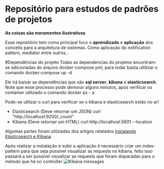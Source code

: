 # Repositório para estudos de padrões de projetos

**As coisas são meramentes ilustrativas**

Esse repositório tem como principal foco o **aprendizado** e **aplicação** dos conceito para a arquitetura de sistemas. Como aplicação do notification pattern, mediator entre outros...

#Dependências do projeto
Todas as dependencias do projetos encontram-se adicionadas do arquivo docker-compose.yml, para rodar basta uitilizar o comando
  docker-compose up -d

Ele irá baixar as dependências que são **sql server**, **kibana** e **elasticsearch**.
Note que esse processo pode demorar alguns minutos, após verificar os container utilizado o comando
  docker ps - a

Pode-se utilizar o curl para verificar se o kibana e elasticsearch estão no ar!
 - Elasticsearch (Deve retornar um JSON)
  curl "http://localhost:9200/_count"
 - Kibana (Deve retornar um HTML)
  curl http://localhost:5601 --location

Algumas partes foram utilziadas dos artigos relatados [Instalando Elasticsearch e Kibana](https://docs.swiftybeaver.com/article/33-install-elasticsearch-kibana-via-docker)

Após realizar a instalação e subir a aplicação é necessário criar um index-pattern para que seja possível visualizar as requests no kibana, feito isso passará a ser possível visualizar as requests que foram disparadas para o método que há no controller
![Kibana messages](images/messages.jpeg)
